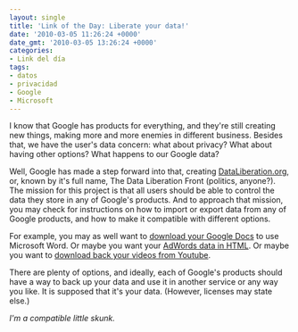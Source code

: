 ```yaml
---
layout: single
title: 'Link of the Day: Liberate your data!'
date: '2010-03-05 11:26:24 +0000'
date_gmt: '2010-03-05 13:26:24 +0000'
categories:
- Link del día
tags:
- datos
- privacidad
- Google
- Microsoft
---
```


I know that Google has products for everything, and they're still creating new things, making more and more enemies in different business. Besides that, we have the user's data concern: what about privacy? What about having other options? What happens to our Google data?

Well, Google has made a step forward into that, creating [DataLiberation.org](http://www.dataliberation.org/), or, known by it's full name, The Data Liberation Front (politics, anyone?). The mission for this project is that all users should be able to control the data they store in any of Google's products. And to approach that mission, you may check for instructions on how to import or export data from any of Google products, and how to make it compatible with different options.

For example, you may as well want to [download your Google Docs](http://www.dataliberation.org/google/google-docs) to use Microsoft Word. Or maybe you want your [AdWords data in HTML](http://www.dataliberation.org/google/adwords). Or maybe you want to [download back your videos from Youtube](http://www.dataliberation.org/google/youtube-1).

There are plenty of options, and ideally, each of Google's products should have a way to back up your data and use it in another service or any way you like. It is supposed that it's your data. (However, licenses may state else.)

_I'm a compatible little skunk._

